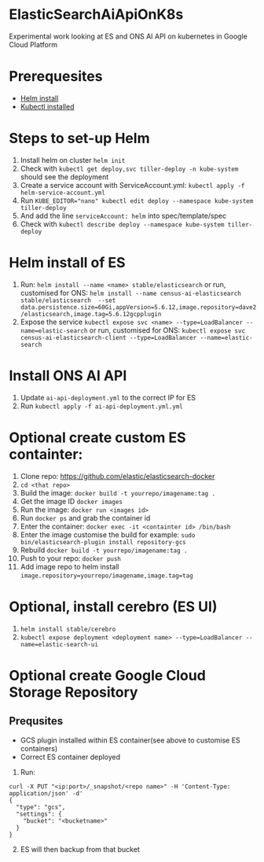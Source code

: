 # ElasticSearchAiApiOnK8s
Experimental work looking at ES and ONS AI API on kubernetes in Google Cloud Platform

# Prerequesites

* [Helm install](https://docs.helm.sh/using_helm/)
* [Kubectl installed](https://kubernetes.io/docs/tasks/tools/install-kubectl/)

# Steps to set-up Helm

1. Install helm on cluster `helm init`
2. Check with `kubectl get deploy,svc tiller-deploy -n kube-system` should see the deployment
3. Create a service account with ServiceAccount.yml: `kubectl apply -f helm-service-account.yml`
4. Run `KUBE_EDITOR="nano" kubectl edit deploy --namespace kube-system tiller-deploy`
5. And add the line `serviceAccount: helm` into  spec/template/spec
6. Check with `kubectl describe deploy --namespace kube-system tiller-deploy`

# Helm install of ES

1. Run: `helm install --name <name> stable/elasticsearch`
or run, customised for ONS: `helm install --name census-ai-elasticsearch stable/elasticsearch  --set data.persistence.size=60Gi,appVersion=5.6.12,image.repository=dave2/elasticsearch,image.tag=5.6.12gcpplugin`
2. Expose the service `kubectl expose svc <name> --type=LoadBalancer --name=elastic-search`
or run, customised for ONS: `kubectl expose svc census-ai-elasticsearch-client --type=LoadBalancer --name=elastic-search`

# Install ONS AI API

1. Update `ai-api-deployment.yml` to the correct IP for ES
2. Run `kubectl apply -f ai-api-deployment.yml.yml`

# Optional create custom ES containter:
1. Clone repo: https://github.com/elastic/elasticsearch-docker
2. `cd <that repo>`
3. Build the image: `docker build -t yourrepo/imagename:tag .`
4. Get the image ID `docker images`
5. Run the image: `docker run <images id>`
6. Run `docker ps` and grab the container id
7. Enter the container: `docker exec -it <containter id> /bin/bash`
8. Enter the image customise the build for example: `sudo bin/elasticsearch-plugin install repository-gcs`
9. Rebuild `docker build -t yourrepo/imagename:tag .`
10. Push to your repo: `docker push`
11. Add image repo to helm install `image.repository=yourrepo/imagename,image.tag=tag`

# Optional, install cerebro (ES UI)

1. `helm install stable/cerebro`
2. `kubectl expose deployment <deployment name> --type=LoadBalancer --name=elastic-search-ui`

# Optional create Google Cloud Storage Repository

## Prequsites

* GCS plugin installed within ES container(see above to customise ES containers)
* Correct ES container deployed

1. Run:
``` 
curl -X PUT "<ip:port>/_snapshot/<repo name>" -H 'Content-Type: application/json' -d'
{
  "type": "gcs",
  "settings": {
    "bucket": "<bucketname>"
  }
}
```
2. ES will then backup from that bucket

